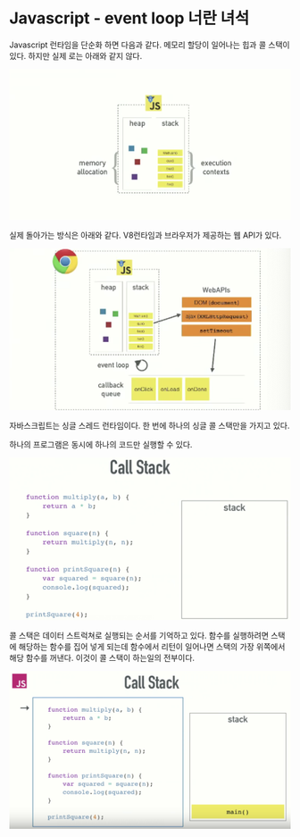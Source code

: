 # Javascript - event loop 너란 녀석

Javascript 런타임을 단순화 하면 다음과 같다. 메모리 할당이 일어나는 힙과 콜 스택이 있다. 하지만 실제 로는 아래와 같지 않다.

![image-20190706164005820](javascript-event-loop/image-20190706164005820-2398805.png)

실제 돌아가는 방식은 아래와 같다. V8런타임과 브라우저가 제공하는 웹 API가 있다. 

![image-20190706164147310](javascript-event-loop/image-20190706164147310-2398907.png)

자바스크립트는 싱글 스레드 런타임이다. 한 번에 하나의 싱글 콜 스택만을 가지고 있다.

하나의 프로그램은 동시에 하나의 코드만 실행할 수 있다.

![#image-20190706164443077](javascript-event-loop/image-20190706164443077-2399083.png)

콜 스택은 데이터 스트럭쳐로 실행되는 순서를 기억하고 있다. 함수를 실행하려면 스택에 해당하는 함수를 집어 넣게 되는데 함수에서 리턴이 일어나면 스택의 가장 위쪽에서 해당 함수를 꺼낸다. 이것이 콜 스택이 하는일의 전부이다.

![image-20190706164510931](javascript-event-loop/image-20190706164510931-2399110.png)